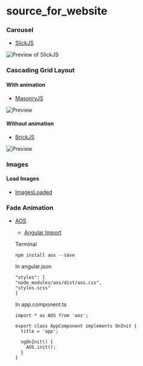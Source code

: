 # source_for_website

### Carousel
- [SlickJS](http://kenwheeler.github.io/slick/)

![Preview of SlickJS](https://tips.zoego.tech/wp-content/uploads/tools_slick02.png)

### Cascading Grid Layout
#### With animation
- [MasonryJS](https://masonry.desandro.com/)

![Preview](http://i.imgur.com/iFBSB1t.jpg)

#### Without animation
- [BrickJS](http://callmecavs.com/bricks.js/)

![Preview](https://cdn.freebiesbug.com/wp-content/uploads/2016/02/bricks-js-masonry-580x435.jpg)

### Images
#### Load Images
- [ImagesLoaded](https://imagesloaded.desandro.com/)

### Fade Animation
- [AOS](https://github.com/michalsnik/aos)
  - [Angular Import](https://stackoverflow.com/a/47291014)
  
  Terminal
  ```
  npm install aos --save
  ```
  In angular.json
  ```
  "styles": [
  "node_modules/aos/dist/aos.css",
  "styles.scss"
  ]
  ```
  In app.component.ts
  ```
  import * as AOS from 'aos';
  
  export class AppComponent implements OnInit {
    title = 'app';

    ngOnInit() {
      AOS.init();
    }
  }
  ```
